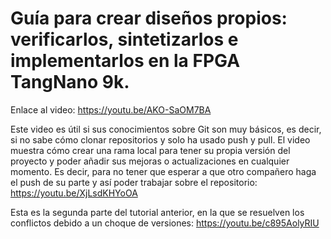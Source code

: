 # Guía para crear diseños propios: verificarlos, sintetizarlos e implementarlos en la FPGA TangNano 9k.

Enlace al video: https://youtu.be/AKO-SaOM7BA

Este video es útil si sus conocimientos sobre Git son muy básicos, es decir, si no sabe cómo clonar repositorios y solo ha usado push y pull. El video muestra cómo crear una rama local para tener su propia versión del proyecto y poder añadir sus mejoras o actualizaciones en cualquier momento. Es decir, para no tener que esperar a que otro compañero haga el push de su parte y así poder trabajar sobre el repositorio: https://youtu.be/XjLsdKHYoOA

Esta es la segunda parte del tutorial anterior, en la que se resuelven los conflictos debido a un choque de versiones: https://youtu.be/c895AolyRIU